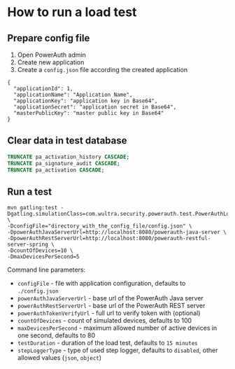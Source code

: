 # How to run a load test

## Prepare config file
1. Open PowerAuth admin
2. Create new application
3. Create a `config.json` file according the created application
```
{
  "applicationId": 1,
  "applicationName": "Application Name",
  "applicationKey": "application key in Base64",
  "applicationSecret": "application secret in Base64",
  "masterPublicKey": "master public key in Base64"
}
```

## Clear data in test database
```sql
TRUNCATE pa_activation_history CASCADE;
TRUNCATE pa_signature_audit CASCADE;
TRUNCATE pa_activation CASCADE;
```

## Run a test

```shell
mvn gatling:test -Dgatling.simulationClass=com.wultra.security.powerauth.test.PowerAuthLoadTest \
-DconfigFile="directory_with_the_config_file/config.json" \
-DpowerAuthJavaServerUrl=http://localhost:8080/powerauth-java-server \
-DpowerAuthRestServerUrl=http://localhost:8080/powerauth-restful-server-spring \
-DcountOfDevices=10 \
-DmaxDevicesPerSecond=5
```

Command line parameters:
- `configFile` - file with application configuration, defaults to `./config.json`
- `powerAuthJavaServerUrl` - base url of the PowerAuth Java server
- `powerAuthRestServerUrl` - base url of the PowerAuth REST server
- `powerAuthTokenVerifyUrl` - full url to verify token with (optional)
- `countOfDevices` - count of simulated devices, defaults to 100
- `maxDevicesPerSecond` - maximum allowed number of active devices in one second, defaults to 80
- `testDuration` - duration of the load test, defaults to `15 minutes`
- `stepLoggerType` - type of used step logger, defaults to `disabled`, other allowed values (`json`, `object`)
